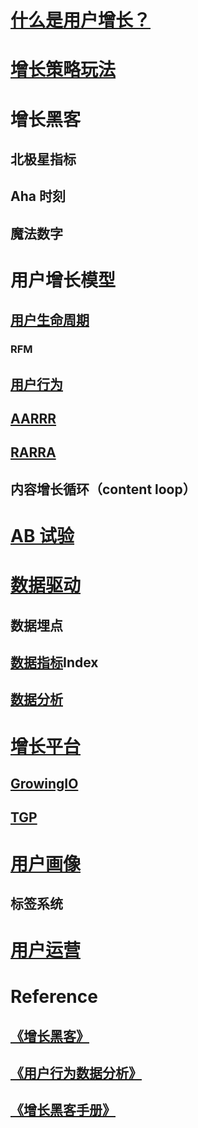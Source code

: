 
# [什么是用户增长？](WhatIs.md)

# [增长策略玩法](GrowthStrategy/)

# 增长黑客

## 北极星指标
## Aha 时刻
## 魔法数字

# 用户增长模型

## [用户生命周期](UserGrowthModel/UserLifecycle/README.md)
### RFM
## [用户行为](UserGrowthModel/UserBehavior/README.md)

## [AARRR](UserGrowthModel/AARRR/README.md)
## [RARRA](UserGrowthModel/RARRA/README.md)
## 内容增长循环（content loop）

# [AB 试验](ABTest/README.md)

# [数据驱动](DataDriven/README.md)
## 数据埋点

## [数据指标](DataDriven/Index/README.md)Index
## [数据分析](DataDriven/Analytics/README.md)

# [增长平台](UGP/README.md)
## [GrowingIO](UGP/GrowingIO)
## [TGP](UGP/TGP)

# [用户画像](UserPortrait/README.md)
## 标签系统

# [用户运营](UserOperation/)

# Reference

## [《增长黑客》](https://github.com/SunnnyChan/sc.ebooks/blob/master/product/GrowthHackers/)
## [《用户行为数据分析》](_doc/GrowingIO/)
## [《增长黑客手册》](_doc/GrowingIO/)
